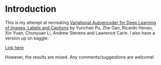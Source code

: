 # Introduction 

This is my attempt at recreating [Variational Autoencoder for Deep Learning of Images, Labels and Captions](https://proceedings.neurips.cc/paper/2016/file/eb86d510361fc23b59f18c1bc9802cc6-Paper.pdf)
by Yunchen Pu, Zhe Gan, Ricardo Henao, Xin Yuan, Chunyuan Li, Andrew Stevens and Lawrence Carin. I also have a version up on kaggle: 

[Link here](https://www.kaggle.com/samuelvedrik/image-captioning-with-deep-vae)

However, the results are mixed. Any comments/suggestions are welcome!
